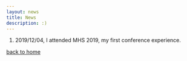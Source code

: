 ```yaml
---
layout: news
title: News
description: :)
---
```


1. 2019/12/04, I attended MHS 2019, my first conference experience.


[back to home](./)
